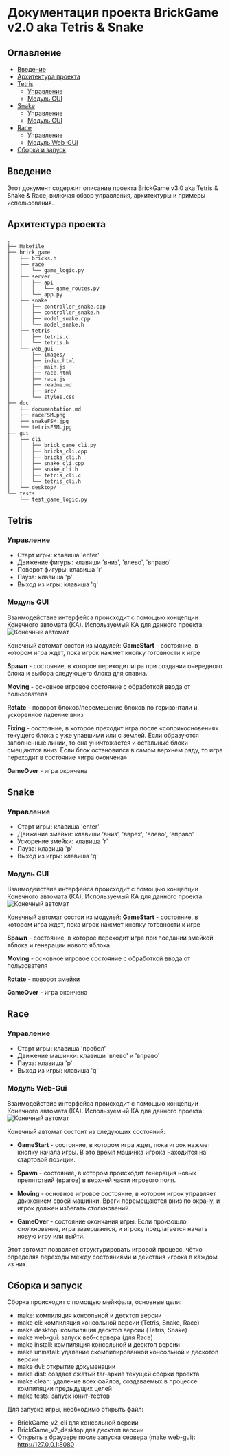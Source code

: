 # Документация проекта BrickGame v2.0 aka Tetris & Snake

## Оглавление 
- [Введение](#введение)
- [Архитектура проекта](#архитектура-проекта)
- [Tetris](#tetris)
  - [Управление](#управление)
  - [Модуль GUI](#модуль-gui)
- [Snake](#snake)
  - [Управление](#управление-1)
  - [Модуль GUI](#модуль-gui-1)
- [Race](#race)
  - [Управление](#управление-2)
  - [Модуль Web-GUI](#модуль-web-gui)
- [Сборка и запуск](#сборка-и-запуск)

## Введение 

Этот документ содержит описание проекта BrickGame v3.0 aka Tetris & Snake & Race, включая обзор управления, архитектуры и примеры использования.
## Архитектура проекта

```
.
├── Makefile
├── brick_game
│   ├── bricks.h
│   ├── race
│   │   └── game_logic.py
│   ├── server
│   │   ├── api
│   │   │   └── game_routes.py
│   │   └── app.py
│   ├── snake
│   │   ├── controller_snake.cpp
│   │   ├── controller_snake.h
│   │   ├── model_snake.cpp
│   │   └── model_snake.h
│   ├── tetris
│   │   ├── tetris.c
│   │   └── tetris.h
│   └── web_gui
│       ├── images/
│       ├── index.html
│       ├── main.js
│       ├── race.html
│       ├── race.js
│       ├── readme.md
│       ├── src/
│       └── styles.css
├── doc
│   ├── documentation.md
│   ├── raceFSM.png
│   ├── snakeFSM.jpg
│   └── tetrisFSM.jpg
├── gui
│   ├── cli
│   │   ├── brick_game_cli.py
│   │   ├── bricks_cli.cpp
│   │   ├── bricks_cli.h
│   │   ├── snake_cli.cpp
│   │   ├── snake_cli.h
│   │   ├── tetris_cli.c
│   │   └── tetris_cli.h
│   └── desktop/
└── tests
    └── test_game_logic.py
```

## Tetris

### Управление

- Старт игры: клавиша 'enter'
- Движение фигуры: клавиши 'вниз', 'влево', 'вправо'
- Поворот фигуры: клавиша 'r'
- Пауза: клавиша 'p'
- Выход из игры: клавиша 'q'


### Модуль GUI

Взаимодействие интерфейса происходит с помощью концепции Конечного автомата (КА). Используемый КА для данного проекта:
![Конечный автомат](tetrisFSM.jpg)

Конечный автомат состои из модулей:
__GameStart__ - состояние, в котором игра ждет, пока игрок нажмет кнопку готовности к игре

__Spawn__ - состояние, в которое переходит игра при создании очередного блока и выбора следующего блока для спавна.

__Moving__ - основное игровое состояние с обработкой ввода от пользователя

__Rotate__ - поворот блоков/перемещение блоков по горизонтали и ускоренное падение вниз

__Fixing__ - состояние, в которое преходит игра после «соприкосновения» текущего блока с уже упавшими или с землей. Если образуются заполненные линии, то она уничтожается и остальные блоки смещаются вниз. Если блок остановился в самом верхнем ряду, то игра переходит в состояние «игра окончена»

__GameOver__ - игра окончена

## Snake

### Управление

- Старт игры: клавиша 'enter'
- Движение змейки: клавиши 'вниз', 'вврех', 'влево', 'вправо'
- Ускорение змейки: клавиша 'r'
- Пауза: клавиша 'p'
- Выход из игры: клавиша 'q'


### Модуль GUI

Взаимодействие интерфейса происходит с помощью концепции Конечного автомата (КА). Используемый КА для данного проекта:
![Конечный автомат](snakeFSM.jpg)

Конечный автомат состои из модулей:
__GameStart__ - состояние, в котором игра ждет, пока игрок нажмет кнопку готовности к игре

__Spawn__ - состояние, в которое переходит игра при поедании змейкой яблока и генерации нового яблока.

__Moving__ - основное игровое состояние с обработкой ввода от пользователя

__Rotate__ - поворот змейки

__GameOver__ - игра окончена


## Race

### Управление

- Старт игры: клавиша 'пробел'
- Движение машинки: клавиши 'влево' и 'вправо'
- Пауза: клавиша 'p'
- Выход из игры: клавиша 'q'

### Модуль Web-Gui

Взаимодействие интерфейса происходит с помощью концепции Конечного автомата (КА). Используемый КА для данного проекта:
![Конечный автомат](raceFSM.png)

Конечный автомат состоит из следующих состояний:

- **GameStart** - состояние, в котором игра ждет, пока игрок нажмет кнопку начала игры. В это время машинка игрока находится на стартовой позиции.

- **Spawn** - состояние, в котором происходит генерация новых препятствий (врагов) в верхней части игрового поля.

- **Moving** - основное игровое состояние, в котором игрок управляет движением своей машинки. Враги перемещаются вниз по экрану, и игрок должен избегать столкновений.

- **GameOver** - состояние окончания игры. Если произошло столкновение, игра завершается, и игроку предлагается начать новую игру или выйти.

Этот автомат позволяет структурировать игровой процесс, чётко определяя переходы между состояниями и действия игрока в каждом из них.


## Сборка и запуск

Сборка происходит с помощью мейкфала, основные цели: 
- make: компиляция консольной и десктоп версии
- make cli: компиляция консольной версии (Tetris, Snake, Race)
- make desktop: компиляция десктоп версии (Tetris, Snake)
- make web-gui: запуск веб-сервера (для Race)
- make install: компиляция консольной и десктоп версии
- make uninstall: удаление скомпилированной консольной и дескотоп версии
- make dvi: открытие докуменации
- make dist: создает сжатый tar-архив текущей сборки проекта
- make clean: удаление всех файлов, создаваемых в процессе компиляции предыдущих целей
- make tests: запуск юнит-тестов


Для запуска игры, необходимо открыть файл:
- BrickGame_v2_cli для консольной версии
- BrickGame_v2_desktop для десктоп версии
- Открыть в браузере после запуска сервера (make web-gui): http://127.0.0.1:8080





